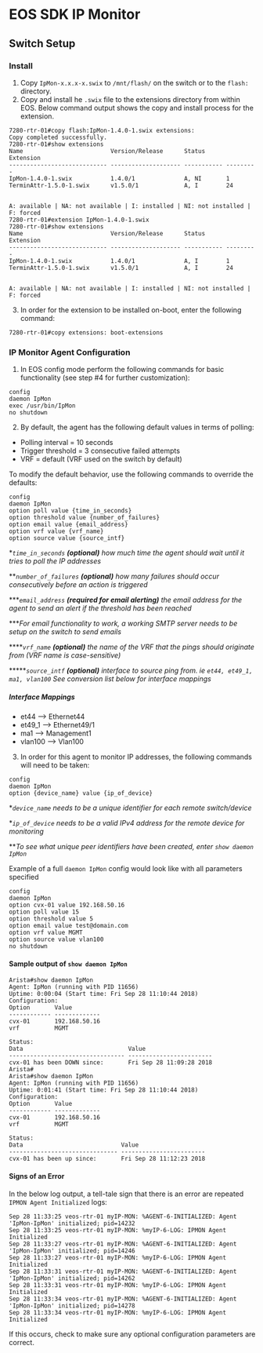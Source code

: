 # EOS SDK IP Monitor

## Switch Setup
### Install
1. Copy `IpMon-x.x.x-x.swix` to `/mnt/flash/` on the switch or to the `flash:` directory.
2. Copy and install he `.swix` file to the extensions directory from within EOS.  Below command output shows the copy and install process for the extension.
```
7280-rtr-01#copy flash:IpMon-1.4.0-1.swix extensions:
Copy completed successfully.
7280-rtr-01#show extensions
Name                         Version/Release      Status      Extension
---------------------------- -------------------- ----------- ---------
IpMon-1.4.0-1.swix           1.4.0/1              A, NI       1
TerminAttr-1.5.0-1.swix      v1.5.0/1             A, I        24


A: available | NA: not available | I: installed | NI: not installed | F: forced
7280-rtr-01#extension IpMon-1.4.0-1.swix
7280-rtr-01#show extensions
Name                         Version/Release      Status      Extension
---------------------------- -------------------- ----------- ---------
IpMon-1.4.0-1.swix           1.4.0/1              A, I        1
TerminAttr-1.5.0-1.swix      v1.5.0/1             A, I        24


A: available | NA: not available | I: installed | NI: not installed | F: forced
```
3. In order for the extension to be installed on-boot, enter the following command:
```
7280-rtr-01#copy extensions: boot-extensions
```

### IP Monitor Agent Configuration
1. In EOS config mode perform the following commands for basic functionality (see step #4 for further customization):
```
config
daemon IpMon
exec /usr/bin/IpMon
no shutdown
```
2. By default, the agent has the following default values in terms of polling:
- Polling interval = 10 seconds
- Trigger threshold = 3 consecutive failed attempts
- VRF = default (VRF used on the switch by default)

To modify the default behavior, use the following commands to override the defaults:
```
config
daemon IpMon
option poll value {time_in_seconds}
option threshold value {number_of_failures}
option email value {email_address}
option vrf value {vrf_name}
option source value {source_intf}
```
**`time_in_seconds` **(optional)** how much time the agent should wait until it tries to poll the IP addresses*

***`number_of_failures` **(optional)** how many failures should occur consecutively before an action is triggered*

****`email_address` **(required for email alerting)** the email address for the agent to send an alert if the threshold has been reached*

****For email functionality to work, a working SMTP server needs to be setup on the switch to send emails*

*****`vrf_name` **(optional)** the name of the VRF that the pings should originate from (VRF name is case-sensitive)*

******`source_intf` **(optional)** interface to source ping from. ie `et44, et49_1, ma1, vlan100` See conversion list below for interface mappings*

##### Interface Mappings
- et44 --> Ethernet44
- et49_1 --> Ethernet49/1
- ma1 --> Management1
- vlan100 --> Vlan100

3. In order for this agent to monitor IP addresses, the following commands will need to be taken:
```
config
daemon IpMon
option {device_name} value {ip_of_device}
```
**`device_name` needs to be a unique identifier for each remote switch/device*

**`ip_of_device` needs to be a valid IPv4 address for the remote device for monitoring*

***To see what unique peer identifiers have been created, enter `show daemon IpMon`*

Example of a full `daemon IpMon` config would look like with all parameters specified
```
config
daemon IpMon
option cvx-01 value 192.168.50.16
option poll value 15
option threshold value 5
option email value test@domain.com
option vrf value MGMT
option source value vlan100
no shutdown
```

#### Sample output of `show daemon IpMon`
```
Arista#show daemon IpMon
Agent: IpMon (running with PID 11656)
Uptime: 0:00:04 (Start time: Fri Sep 28 11:10:44 2018)
Configuration:
Option       Value
------------ -------------
cvx-01       192.168.50.16
vrf          MGMT

Status:
Data                              Value
--------------------------------- ------------------------
cvx-01 has been DOWN since:       Fri Sep 28 11:09:28 2018
Arista#
Arista#show daemon IpMon
Agent: IpMon (running with PID 11656)
Uptime: 0:01:41 (Start time: Fri Sep 28 11:10:44 2018)
Configuration:
Option       Value
------------ -------------
cvx-01       192.168.50.16
vrf          MGMT

Status:
Data                            Value
------------------------------- ------------------------
cvx-01 has been up since:       Fri Sep 28 11:12:23 2018
```

#### Signs of an Error
In the below log output, a tell-tale sign that there is an error are repeated `IPMON Agent Initialized` logs:
```
Sep 28 11:33:25 veos-rtr-01 myIP-MON: %AGENT-6-INITIALIZED: Agent 'IpMon-IpMon' initialized; pid=14232
Sep 28 11:33:25 veos-rtr-01 myIP-MON: %myIP-6-LOG: IPMON Agent Initialized
Sep 28 11:33:27 veos-rtr-01 myIP-MON: %AGENT-6-INITIALIZED: Agent 'IpMon-IpMon' initialized; pid=14246
Sep 28 11:33:27 veos-rtr-01 myIP-MON: %myIP-6-LOG: IPMON Agent Initialized
Sep 28 11:33:31 veos-rtr-01 myIP-MON: %AGENT-6-INITIALIZED: Agent 'IpMon-IpMon' initialized; pid=14262
Sep 28 11:33:31 veos-rtr-01 myIP-MON: %myIP-6-LOG: IPMON Agent Initialized
Sep 28 11:33:34 veos-rtr-01 myIP-MON: %AGENT-6-INITIALIZED: Agent 'IpMon-IpMon' initialized; pid=14278
Sep 28 11:33:34 veos-rtr-01 myIP-MON: %myIP-6-LOG: IPMON Agent Initialized
```

If this occurs, check to make sure any optional configuration parameters are correct.